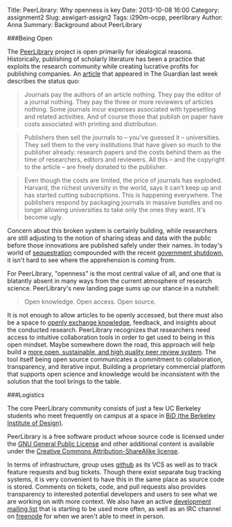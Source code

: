 Title: PeerLibrary: Why openness is key
Date: 2013-10-08 16:00
Category: assignment2
Slug: aswigart-assign2
Tags: i290m-ocpp, peerlibrary
Author: Anna
Summary: Background about PeerLibrary

###Being Open

The [PeerLibrary](http://peerlibrary.org/) project is open primarily for idealogical reasons. Historically, publishing of scholarly literature has been a practice that exploits the research community while creating lucrative profits for publishing companies. An [article](http://www.theguardian.com/higher-education-network/blog/2013/oct/04/science-hoax-peer-review-open-access) that appeared in The Guardian last week describes the status quo:

>Journals pay the authors of an article nothing. They pay the editor of a journal nothing. They pay the three or more reviewers of articles nothing. Some journals incur expenses associated with typesetting and related activities. And of course those that publish on paper have costs associated with printing and distribution.

>Publishers then sell the journals to – you've guessed it – universities. They sell them to the very institutions that have given so much to the publisher already: research papers and the costs behind them as the time of researchers, editors and reviewers. All this – and the copyright to the article – are freely donated to the publisher.

>Even though the costs are limited, the price of journals has exploded. Harvard, the richest university in the world, says it can't keep up and has started cutting subscriptions. This is happening everywhere. The publishers respond by packaging journals in massive bundles and no longer allowing universities to take only the ones they want. It's become ugly.


Concern about this broken system is certainly building, while researchers are still adjusting to the notion of sharing ideas and data with the public before those innovations are published safely under their names. In today's world of  [sequestration](http://news.sciencemag.org/people-events/2013/05/nih-details-impact-2013-sequester-cuts) compounded with the recent [government shutdown](http://articles.washingtonpost.com/2013-10-02/national/42599699_1_nih-clinical-trials-shutdown), it isn't hard to see where the apprehension is coming from.

For PeerLibrary, "openness" is the most central value of all, and one that is blatantly absent in many ways from the current atmosphere of research science. PeerLibrary's new landing page sums up our stance in a nutshell:
>Open knowledge. Open access. Open source.

It is not enough to allow articles to be openly accessed, but there must also be a space to [openly exchange knowledge](http://okcon.org/2013/09/12/okcon-2013-guest-post-peerlibrary-open-scientific-knowledge/), feedback, and insights about the conducted research. PeerLibrary recognizes that researchers need access to intuitive collaboration tools in order to get used to being in this open mindset. Maybe somewhere down the road, this approach will help build a [more open, sustainable, and high quality peer review system](http://curt-rice.com/2012/12/17/open-evaluation-11-sure-steps-and-2-maybes-towards-a-new-approach-to-peer-review/). The tool itself being open source communicates a commitment to collaboration, transparency, and iterative input. Building a proprietary commercial platform that supports open science and knowledge would be inconsistent with the solution that the tool brings to the table.

###Logistics

The core PeerLibrary community consists of just a few UC Berkeley students who meet frequently on campus at a space in [BiD (the Berkeley Institute of Design)](bid.berkeley.edu).

PeerLibrary is a free software product whose source code is licensed under the [GNU General Public License](http://www.gnu.org/licenses/gpl.html) and other additional content is available under the [Creative Commons Attribution-ShareAlike license](http://creativecommons.org/).

In terms of infrastructure, group uses [github](www.github.com/peerlibrary) as its VCS as well as to track feature requests and bug tickets. Though there exist separate bug tracking systems, it is very convenient to have this in the same place as source code is stored. Comments on tickets, code, and pull requests also provides transparency to interested potential developers and users to see what we are working on with more context. We also have an active [development mailing list](http://lists.peerlibrary.org/lists/info/dev) that is starting to be used more often, as well as an IRC channel on [freenode](http://freenode.net/) for when we aren't able to meet in person.



